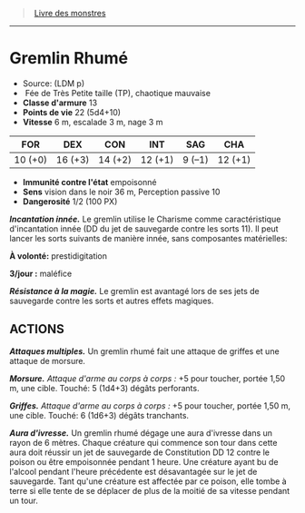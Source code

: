 ﻿> [Livre des monstres](tome_of_beasts.md)

---

# Gremlin Rhumé

- Source: (LDM p)
-  Fée de Très Petite taille  (TP), chaotique mauvaise
- **Classe d'armure** 13
- **Points de vie** 22 (5d4+10)
- **Vitesse** 6 m, escalade 3 m, nage 3 m

|FOR|DEX|CON|INT|SAG|CHA|
|---|---|---|---|---|---|
|10 (+0)|16 (+3)|14 (+2)|12 (+1)|9 (–1)|12 (+1)|

- **Immunité contre l'état** empoisonné
- **Sens** vision dans le noir 36 m, Perception passive 10
- **Dangerosité** 1/2 (100 PX)

**_Incantation innée._** Le gremlin utilise le Charisme comme caractéristique d'incantation innée (DD du jet de sauvegarde contre les sorts 11). Il peut lancer les sorts suivants de manière innée, sans composantes matérielles:

**À volonté:** prestidigitation

**3/jour :** maléfice

**_Résistance à la magie._** Le gremlin est avantagé lors de ses jets de sauvegarde contre les sorts et autres effets magiques.

## ACTIONS

**_Attaques multiples._** Un gremlin rhumé fait une attaque de griffes et une attaque de morsure.

**_Morsure._** _Attaque d'arme au corps à corps :_ +5 pour toucher, portée 1,50 m, une cible. Touché: 5 (1d4+3) dégâts perforants.

**_Griffes._** _Attaque d'arme au corps à corps :_ +5 pour toucher, portée 1,50 m, une cible. Touché: 6 (1d6+3) dégâts tranchants.

**_Aura d'ivresse._** Un gremlin rhumé dégage une aura d'ivresse dans un rayon de 6 mètres. Chaque créature qui commence son tour dans cette aura doit réussir un jet de sauvegarde de Constitution DD 12 contre le poison ou être empoisonnée pendant 1 heure. Une créature ayant bu de l'alcool pendant l'heure précédente est désavantagée sur le jet de sauvegarde. Tant qu'une créature est affectée par ce poison, elle tombe à terre si elle tente de se déplacer de plus de la moitié de sa vitesse pendant un tour.

